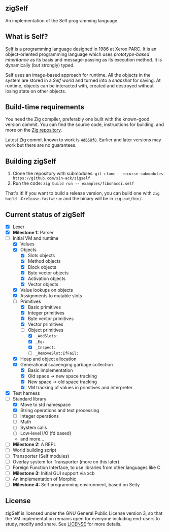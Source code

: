 ## zigSelf

An implementation of the Self programming language.

## What is Self?

[Self](https://selflanguage.org/) is a programming language designed in 1986 at
Xerox PARC. It is an object-oriented programming language which uses
_prototype-based inheritance_ as its basis and message-passing as its execution
method. It is dynamically (but strongly) typed.

Self uses an image-based approach for runtime. All the objects in the system
are stored in a _Self world_ and turned into a _snapshot_ for saving. At
runtime, objects can be interacted with, created and destroyed without losing
state on other objects.

## Build-time requirements

You need the Zig compiler, preferably one built with the known-good version
commit. You can find the source code, instructions for building, and more on the
[Zig repository](https://github.com/ziglang/zig).

Latest Zig commit known to work is [`4d658f8`](https://github.com/ziglang/zig/commit/4d658f8).
Earlier and later versions may work but there are no guarantees.

## Building zigSelf

1. Clone the repository with submodules: `git clone --recurse-submodules https://github.com/sin-ack/zigself`
2. Run the code: `zig build run -- examples/fibonacci.self`

That's it! If you want to build a release version, you can build one with
`zig build -Drelease-fast=true` and the binary will be in `zig-out/bin/`.

## Current status of zigSelf

- [x] Lexer
- [x] **Milestone 1:** Parser
- [ ] Initial VM and runtime
  - [x] Values
  - [x] Objects
    - [x] Slots objects
    - [x] Method objects
    - [x] Block objects
    - [x] Byte vector objects
    - [x] Activation objects
    - [x] Vector objects
  - [x] Value lookups on objects
  - [x] Assignments to mutable slots
  - [ ] Primitives
    - [x] Basic primitives
    - [x] Integer primitives
    - [x] Byte vector primitives
    - [x] Vector primitives
    - [ ] Object primitives
      - [x] `_AddSlots:`
      - [x] `_Eq:`
      - [x] `_Inspect:`
      - [ ] `_RemoveSlot:IfFail:`
  - [x] Heap and object allocation
  - [x] Generational scavenging garbage collection
    - [x] Basic implementation
    - [x] Old space -> new space tracking
    - [x] New space -> old space tracking
    - [x] VM tracking of values in primitives and interpreter
- [x] Test harness
- [ ] Standard library
  - [x] Move to std namespace
  - [x] String operations and text processing
  - [ ] Integer operations
  - [ ] Math
  - [ ] System calls
  - [ ] Low-level I/O (fd based)
  - and more...
- [ ] **Milestone 2:** A REPL
- [ ] World building script
- [ ] Transporter (Self modules)
- [ ] Overlay system for Transporter (more on this later)
- [ ] Foreign Function Interface, to use libraries from other languages like C
- [ ] **Milestone 3:** Initial GUI support via xcb
- [ ] An implementation of Morphic
- [ ] **Milestone 4:** Self programming environment, based on Seity

## License

zigSelf is licensed under the GNU General Public License version 3, so that the
VM implementation remains open for everyone including end-users to study, modify
and share. See [LICENSE](LICENSE) for more details.
